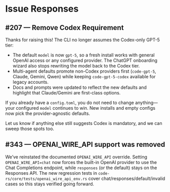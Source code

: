 # Issue Responses

## #207 — Remove Codex Requirement

Thanks for raising this! The CLI no longer assumes the Codex-only GPT-5 tier:

- The default `model` is now `gpt-5`, so a fresh install works with general OpenAI access or any configured provider. The ChatGPT onboarding wizard also stops rewriting the model back to the Codex tier.
- Multi-agent defaults promote non-Codex providers first (`code-gpt-5`, Claude, Gemini, Qwen) while keeping `code-gpt-5-codex` available for legacy accounts.
- Docs and prompts were updated to reflect the new defaults and highlight that Claude/Gemini are first-class options.

If you already have a `config.toml`, you do not need to change anything—your configured `model` continues to win. New installs and empty configs now pick the provider-agnostic defaults.

Let us know if anything else still suggests Codex is mandatory, and we can sweep those spots too.

## #343 — OPENAI_WIRE_API support was removed

We’ve reinstated the documented `OPENAI_WIRE_API` override. Setting `OPENAI_WIRE_API=chat` now forces the built-in OpenAI provider to use the Chat Completions endpoint, while `responses` (or the default) stays on the Responses API. The new regression tests in `code-rs/core/tests/openai_wire_api_env.rs` cover chat/responses/default/invalid cases so this stays verified going forward.
